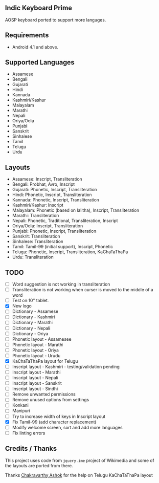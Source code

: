 ## Indic Keyboard Prime
AOSP keyboard ported to support more languges.

## Requirements

* Android 4.1 and above.

## Supported Languages
* Assamese
* Bengali
* Gujarati
* Hindi
* Kannada
* Kashmiri/Kashur
* Malayalam
* Marathi
* Nepali
* Oriya/Odia
* Punjabi
* Sanskrit
* Sinhalese
* Tamil
* Telugu
* Urdu

## Layouts
* Assamese: Inscript, Transliteration
* Bengali: Probhat, Avro, Inscript
* Gujarati: Phonetic, Inscript, Transliteration
* Hindi: Phonetic, Inscript, Transliteration
* Kannada:  Phonetic, Inscript, Transliteration
* Kashmiri/Kashur: Inscript
* Malayalam: Phonetic (based on lalitha), Inscript, Transliteration
* Marathi: Transliteration
* Nepali: Phonetic, Traditional, Transliteration, Inscript
* Oriya/Odia:  Inscript, Transliteration
* Punjabi:  Phonetic, Inscript, Transliteration
* Sanskrit: Transliteration
* Sinhalese: Transliteration
* Tamil: Tamil-99 (initial support), Inscript, Phonetic
* Telugu:  Phonetic, Inscript, Transliteration, KaChaTaThaPa
* Urdu: Transliteration

## TODO

- [ ] Word suggestion is not working in transliteration
- [ ] Transliteration is not working when curser is moved to the middle of a word
- [ ] Test on 10" tablet.
- [x] New logo
- [ ] Dictionary - Assamese
- [ ] Dictionary - Kashmiri
- [ ] Dictionary - Marathi
- [ ] Dictionary - Nepali
- [ ] Dictionary - Oriya
- [ ] Phonetic layout - Assamesee
- [ ] Phonetic layout - Marathi
- [ ] Phonetic layout - Oriya
- [ ] Phonetic layout - Urudu
- [x] KaChaTaThaPa layout for Telugu
- [ ] Inscript layout - Kashmiri - testing/validation pending
- [ ] Inscript layout - Marathi
- [ ] Inscript layout - Nepali
- [ ] Inscript layout - Sanskrit
- [ ] Inscript layout - Sindhi
- [ ] Remove unwanted permissions
- [ ] Remove unused options from settings
- [ ] Konkani
- [ ] Manipuri
- [ ] Try to increase width of keys in Inscript layout
- [x] Fix Tamil-99 (add character replacement)
- [ ] Modify welcome screen, sort and add more languages
- [ ] Fix linting errors

## Credits / Thanks
This project uses code from `jquery.ime` project of Wikimedia and some of the layouts are ported from there.

Thanks [Chakravarthy Ashok](https://plus.google.com/115394773447303504309) for the help on Telugu KaChaTaThaPa layout

